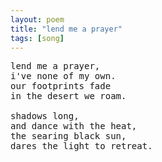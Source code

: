 ```yaml
---
layout: poem
title: "lend me a prayer"
tags: [song]
---
```

<pre class="stanza">
lend me a prayer,
i've none of my own.
our footprints fade
in the desert we roam.

shadows long,
and dance with the heat,
the searing black sun,
dares the light to retreat.
</pre>